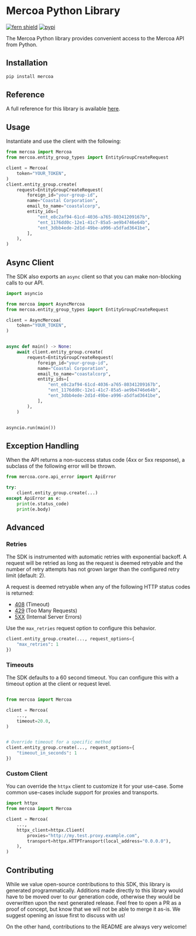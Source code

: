 # Mercoa Python Library

[![fern shield](https://img.shields.io/badge/%F0%9F%8C%BF-Built%20with%20Fern-brightgreen)](https://buildwithfern.com?utm_source=github&utm_medium=github&utm_campaign=readme&utm_source=https%3A%2F%2Fgithub.com%2Fmercoa-finance%2Fpython)
[![pypi](https://img.shields.io/pypi/v/mercoa)](https://pypi.python.org/pypi/mercoa)

The Mercoa Python library provides convenient access to the Mercoa API from Python.

## Installation

```sh
pip install mercoa
```

## Reference

A full reference for this library is available [here](https://github.com/mercoa-finance/python/blob/HEAD/./reference.md).

## Usage

Instantiate and use the client with the following:

```python
from mercoa import Mercoa
from mercoa.entity_group_types import EntityGroupCreateRequest

client = Mercoa(
    token="YOUR_TOKEN",
)
client.entity_group.create(
    request=EntityGroupCreateRequest(
        foreign_id="your-group-id",
        name="Coastal Corporation",
        email_to_name="coastalcorp",
        entity_ids=[
            "ent_e8c2af94-61cd-4036-a765-80341209167b",
            "ent_1176dd0c-12e1-41c7-85a5-ae9b4746e64b",
            "ent_3dbb4ede-2d1d-49be-a996-a5dfad3641be",
        ],
    ),
)
```

## Async Client

The SDK also exports an `async` client so that you can make non-blocking calls to our API.

```python
import asyncio

from mercoa import AsyncMercoa
from mercoa.entity_group_types import EntityGroupCreateRequest

client = AsyncMercoa(
    token="YOUR_TOKEN",
)


async def main() -> None:
    await client.entity_group.create(
        request=EntityGroupCreateRequest(
            foreign_id="your-group-id",
            name="Coastal Corporation",
            email_to_name="coastalcorp",
            entity_ids=[
                "ent_e8c2af94-61cd-4036-a765-80341209167b",
                "ent_1176dd0c-12e1-41c7-85a5-ae9b4746e64b",
                "ent_3dbb4ede-2d1d-49be-a996-a5dfad3641be",
            ],
        ),
    )


asyncio.run(main())
```

## Exception Handling

When the API returns a non-success status code (4xx or 5xx response), a subclass of the following error
will be thrown.

```python
from mercoa.core.api_error import ApiError

try:
    client.entity_group.create(...)
except ApiError as e:
    print(e.status_code)
    print(e.body)
```

## Advanced

### Retries

The SDK is instrumented with automatic retries with exponential backoff. A request will be retried as long
as the request is deemed retryable and the number of retry attempts has not grown larger than the configured
retry limit (default: 2).

A request is deemed retryable when any of the following HTTP status codes is returned:

- [408](https://developer.mozilla.org/en-US/docs/Web/HTTP/Status/408) (Timeout)
- [429](https://developer.mozilla.org/en-US/docs/Web/HTTP/Status/429) (Too Many Requests)
- [5XX](https://developer.mozilla.org/en-US/docs/Web/HTTP/Status/500) (Internal Server Errors)

Use the `max_retries` request option to configure this behavior.

```python
client.entity_group.create(..., request_options={
    "max_retries": 1
})
```

### Timeouts

The SDK defaults to a 60 second timeout. You can configure this with a timeout option at the client or request level.

```python

from mercoa import Mercoa

client = Mercoa(
    ...,
    timeout=20.0,
)


# Override timeout for a specific method
client.entity_group.create(..., request_options={
    "timeout_in_seconds": 1
})
```

### Custom Client

You can override the `httpx` client to customize it for your use-case. Some common use-cases include support for proxies
and transports.
```python
import httpx
from mercoa import Mercoa

client = Mercoa(
    ...,
    httpx_client=httpx.Client(
        proxies="http://my.test.proxy.example.com",
        transport=httpx.HTTPTransport(local_address="0.0.0.0"),
    ),
)
```

## Contributing

While we value open-source contributions to this SDK, this library is generated programmatically.
Additions made directly to this library would have to be moved over to our generation code,
otherwise they would be overwritten upon the next generated release. Feel free to open a PR as
a proof of concept, but know that we will not be able to merge it as-is. We suggest opening
an issue first to discuss with us!

On the other hand, contributions to the README are always very welcome!
